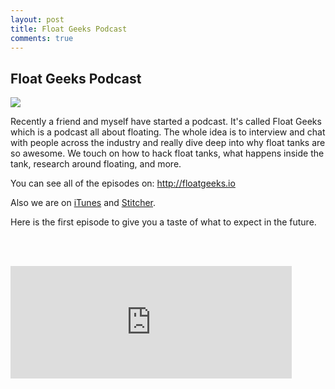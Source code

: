 ```yaml
---
layout: post
title: Float Geeks Podcast
comments: true
---
```


<h2>Float Geeks Podcast</h2>

<a href="http://floatgeeks.io" target="blank"><img class="img50" src="{{ site.baseurl }}/images/floatgeeks/floatgeeks_logo.jpg" /></a>

Recently a friend and myself have started a podcast. It's called Float Geeks which is a podcast all about floating.  The whole idea is to interview and chat with people across the industry and really dive deep into why float tanks are so awesome.  We touch on how to hack float tanks, what happens inside the tank, research around floating, and more.

You can see all of the episodes on: <a href="http://floatgeeks.io" target="blank">http://floatgeeks.io</a>

Also we are on <a href="https://itunes.apple.com/us/podcast/float-geeks/id1058855632?mt=2" target="blank">iTunes</a> and <a href="http://www.stitcher.com/podcast/float-geeks" target="blank">Stitcher</a>.

Here is the first episode to give you a taste of what to expect in the future.

<br><br>

<iframe scrolling="no" frameborder="0" style="width:100%;max-width:450px;height:180px;border:0;overflow:hidden;" width="400" height="180" src="http://app.stitcher.com/splayer/f/77331/41173026?el=0&refid=stpr"></iframe>
